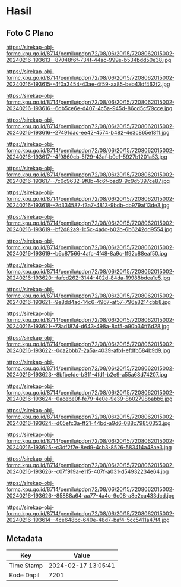 # Hasil

## Foto C Plano

https://sirekap-obj-formc.kpu.go.id/8714/pemilu/pdpr/72/08/06/20/15/7208062015002-20240216-193613--87048f6f-734f-44ac-999e-b534bdd50e38.jpg

https://sirekap-obj-formc.kpu.go.id/8714/pemilu/pdpr/72/08/06/20/15/7208062015002-20240216-193615--4f0a3454-43ae-4f59-aa85-beb43df462f2.jpg

https://sirekap-obj-formc.kpu.go.id/8714/pemilu/pdpr/72/08/06/20/15/7208062015002-20240216-193616--6db5ce6e-d407-4c5a-945d-86cd5cf79cce.jpg

https://sirekap-obj-formc.kpu.go.id/8714/pemilu/pdpr/72/08/06/20/15/7208062015002-20240216-193616--27491dac-ee42-4574-b482-4e3c865e18f1.jpg

https://sirekap-obj-formc.kpu.go.id/8714/pemilu/pdpr/72/08/06/20/15/7208062015002-20240216-193617--4f9860cb-5f29-43af-b0e1-5927b1201a53.jpg

https://sirekap-obj-formc.kpu.go.id/8714/pemilu/pdpr/72/08/06/20/15/7208062015002-20240216-193617--7c0c9632-9f8b-4c6f-bad9-9c9d5397ce87.jpg

https://sirekap-obj-formc.kpu.go.id/8714/pemilu/pdpr/72/08/06/20/15/7208062015002-20240216-193618--2d334587-f3a7-4813-9bdb-cb979af13de3.jpg

https://sirekap-obj-formc.kpu.go.id/8714/pemilu/pdpr/72/08/06/20/15/7208062015002-20240216-193619--bf2d82a9-1c5c-4adc-b02b-6b6242dd9554.jpg

https://sirekap-obj-formc.kpu.go.id/8714/pemilu/pdpr/72/08/06/20/15/7208062015002-20240216-193619--b6c87566-4afc-4f48-8a9c-ff92c88eaf50.jpg

https://sirekap-obj-formc.kpu.go.id/8714/pemilu/pdpr/72/08/06/20/15/7208062015002-20240216-193620--fafcd262-3144-402d-84da-19988bdea1e5.jpg

https://sirekap-obj-formc.kpu.go.id/8714/pemilu/pdpr/72/08/06/20/15/7208062015002-20240216-193621--9e8dd4ad-14c6-4967-af57-796a8214cbb8.jpg

https://sirekap-obj-formc.kpu.go.id/8714/pemilu/pdpr/72/08/06/20/15/7208062015002-20240216-193621--73ad1874-d643-498a-8cf5-a90b34ff6d28.jpg

https://sirekap-obj-formc.kpu.go.id/8714/pemilu/pdpr/72/08/06/20/15/7208062015002-20240216-193622--0da2bbb7-2a5a-4039-afb1-efdfb584b9d9.jpg

https://sirekap-obj-formc.kpu.go.id/8714/pemilu/pdpr/72/08/06/20/15/7208062015002-20240216-193623--8bfbefde-b311-4fd1-b2e9-a55a68d74207.jpg

https://sirekap-obj-formc.kpu.go.id/8714/pemilu/pdpr/72/08/06/20/15/7208062015002-20240216-193624--0acebe0f-fe79-4e0e-9e39-8b02798babb6.jpg

https://sirekap-obj-formc.kpu.go.id/8714/pemilu/pdpr/72/08/06/20/15/7208062015002-20240216-193624--d05efc3a-ff21-44bd-a9d6-088c79850353.jpg

https://sirekap-obj-formc.kpu.go.id/8714/pemilu/pdpr/72/08/06/20/15/7208062015002-20240216-193625--c3df2f7e-8ed9-4cb3-8526-583414a48ae3.jpg

https://sirekap-obj-formc.kpu.go.id/8714/pemilu/pdpr/72/08/06/20/15/7208062015002-20240216-193626--c07f919a-e115-407f-a031-d54932234e64.jpg

https://sirekap-obj-formc.kpu.go.id/8714/pemilu/pdpr/72/08/06/20/15/7208062015002-20240216-193626--85888a64-aa77-4a4c-9c08-a8e2ca433dcd.jpg

https://sirekap-obj-formc.kpu.go.id/8714/pemilu/pdpr/72/08/06/20/15/7208062015002-20240216-193614--4ce648bc-640e-48d7-baf4-5cc5411a47f4.jpg


## Metadata

| Key        | Value               |
| ---------- | ------------------- |
| Time Stamp | 2024-02-17 13:05:41 |
| Kode Dapil | 7201                |



